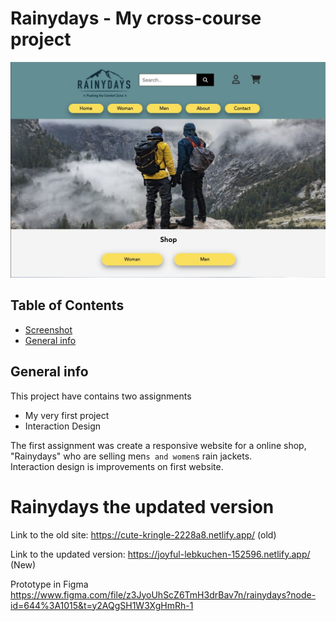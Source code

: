 # Rainydays - My cross-course project
![Screenshot](./images/screenshot-rainydays.jpg)

## Table of Contents
* [Screenshot](#Screenshot)
* [General info](#General-info)

## General info
This project have contains two assignments
 - My very first project
 - Interaction Design
 
The first assignment was create a responsive website for a online shop, "Rainydays" who are selling men`s and women`s rain jackets.  
Interaction design is improvements on first website.





# Rainydays the updated version

Link to the old site: https://cute-kringle-2228a8.netlify.app/ (old)

Link to the updated version:  https://joyful-lebkuchen-152596.netlify.app/ (New)

Prototype in Figma https://www.figma.com/file/z3JyoUhScZ6TmH3drBav7n/rainydays?node-id=644%3A1015&t=y2AQgSH1W3XgHmRh-1 